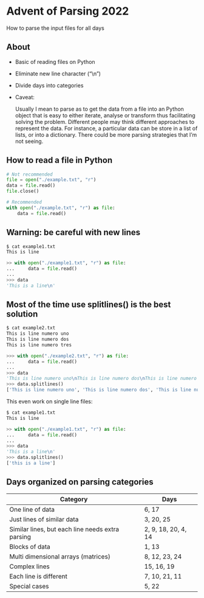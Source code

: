 # Advent of Parsing 2022

How to parse the input files for all days

## About

- Basic of reading files on Python
- Eliminate new line character (“\n”)
- Divide days into categories
- Caveat:

    Usually I mean to parse as to get the data from a file into an Python object that is easy to either iterate, analyse or transform thus facilitating solving the problem.
    Different people may think different approaches to represent the data. For instance, a particular data can be store in a list of lists, or into a dictionary.
    There could be more parsing strategies that I’m not seeing.

## How to read a file in Python

```python
# Not recommended
file = open("./example.txt", "r")
data = file.read()
file.close()
```

```python
# Recommended
with open("./example.txt", "r") as file:
    data = file.read()
```

## Warning: be careful with new lines

```bash
$ cat example1.txt
This is line
```

```python
>> with open("./example1.txt", "r") as file:
...     data = file.read()
... 
>>> data
'This is a line\n'
```

## Most of the time use splitlines() is the best solution

```bash
$ cat example2.txt
This is line numero uno
This is line numero dos
This is line numero tres
```

```python
>>> with open("./example2.txt", "r") as file:
...     data = file.read()
... 
>>> data
'This is line numero uno\nThis is line numero dos\nThis is line numero tres\n'
>>> data.splitlines()
['This is line numero uno', 'This is line numero dos', 'This is line numero tres']
```

This even work on single line files:

```bash
$ cat example1.txt
This is line
```

```python
>> with open("./example1.txt", "r") as file:
...     data = file.read()
... 
>>> data
'This is a line\n'
>>> data.splitlines()
['this is a line']
```

## Days organized on parsing categories

| Category | Days |
| ----------- |  ----------- |
| One line of data | 6, 17 |
| Just lines of similar data | 3, 20, 25 |
| Similar lines, but each line needs extra parsing | 2, 9, 18, 20, 4, 14 |
| Blocks of data | 1, 13 |
| Multi dimensional arrays (matrices) | 8, 12, 23, 24 |
| Complex lines | 15, 16, 19 |
| Each line is different | 7, 10, 21, 11 |
| Special cases | 5, 22 |
